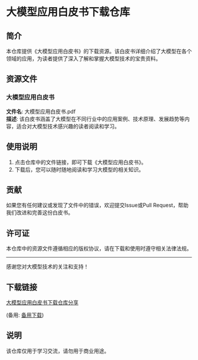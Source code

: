 # 大模型应用白皮书下载仓库

## 简介

本仓库提供《大模型应用白皮书》的下载资源。该白皮书详细介绍了大模型在各个领域的应用，为读者提供了深入了解和掌握大模型技术的宝贵资料。

## 资源文件

### 大模型应用白皮书

**文件名**: 大模型应用白皮书.pdf  
**描述**: 该白皮书涵盖了大模型在不同行业中的应用案例、技术原理、发展趋势等内容，适合对大模型技术感兴趣的读者阅读和学习。

## 使用说明

1. 点击仓库中的文件链接，即可下载《大模型应用白皮书》。
2. 下载后，您可以随时随地阅读和学习大模型的相关知识。

## 贡献

如果您有任何建议或发现了文件中的错误，欢迎提交Issue或Pull Request，帮助我们改进和完善这份白皮书。

## 许可证

本仓库中的资源文件遵循相应的版权协议，请在下载和使用时遵守相关法律法规。

---

感谢您对大模型技术的关注和支持！

## 下载链接
[大模型应用白皮书下载仓库分享](https://pan.quark.cn/s/0ad3e50cf50a) 

(备用: [备用下载](https://pan.baidu.com/s/1DfPq-AeaawypIpnJOXfK3w?pwd=1234))

## 说明

该仓库仅用于学习交流，请勿用于商业用途。
